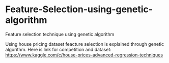 # Feature-Selection-using-genetic-algorithm
Feature selection technique using genetic algorithm

Using house pricing dataset feacture selection is explained through genetic algorithm.
Here is link for competition and dataset: 
https://www.kaggle.com/c/house-prices-advanced-regression-techniques
